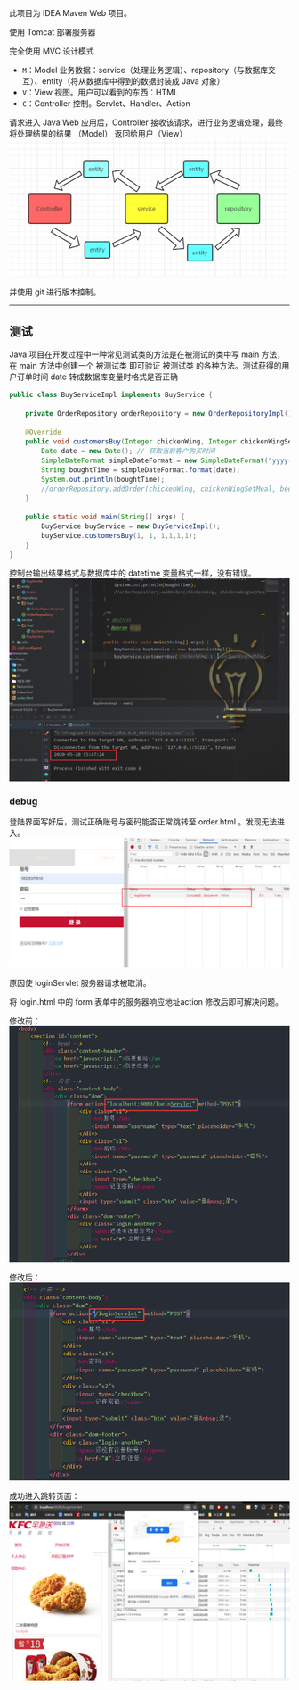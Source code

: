 此项目为 IDEA Maven Web 项目。

使用 Tomcat 部署服务器

完全使用 MVC 设计模式

- `M`：Model	    业务数据：service（处理业务逻辑）、repository（与数据库交互）、entity（将从数据库中得到的数据封装成 Java 对象）
- `V`：View          视图。用户可以看到的东西：HTML
- `C`：Controller  控制。Servlet、Handler、Action

请求进入 Java Web 应用后，Controller 接收该请求，进行业务逻辑处理，最终将处理结果的结果 （Model） 返回给用户（View）![image-20200519004738585](README.assets/image-20200519004738585.png)

并使用 git 进行版本控制。

*********

## 测试

Java 项目在开发过程中一种常见测试类的方法是在被测试的类中写 main 方法，在 main 方法中创建一个 被测试类 即可验证 被测试类 的各种方法。测试获得的用户订单时间 date 转成数据库变量时格式是否正确

```java
public class BuyServiceImpl implements BuyService {

    private OrderRepository orderRepository = new OrderRepositoryImpl();

    @Override
    public void customersBuy(Integer chickenWing, Integer chickenWingSetMeal, Integer beer, Integer hamburger, Integer congee, Integer cola) {
        Date date = new Date(); // 获取当前客户购买时间
        SimpleDateFormat simpleDateFormat = new SimpleDateFormat("yyyy-MM-dd HH:mm:ss");
        String boughtTime = simpleDateFormat.format(date);
        System.out.println(boughtTime);
        //orderRepository.addOrder(chickenWing, chickenWingSetMeal, beer, hamburger, congee, cola, boughtTime);
    }

    public static void main(String[] args) {
        BuyService buyService = new BuyServiceImpl();
        buyService.customersBuy(1, 1, 1,1,1,1);
    }
}
```

控制台输出结果格式与数据库中的 datetime 变量格式一样，没有错误。![image-20200520154804060](README.assets/image-20200520154804060.png)



### debug

登陆界面写好后，测试正确账号与密码能否正常跳转至 order.html 。发现无法进入。![image-20200521142109517](README.assets/image-20200521142109517.png)

原因使 loginServlet 服务器请求被取消。

将 login.html 中的 form 表单中的服务器响应地址action 修改后即可解决问题。

修改前：![image-20200521142320419](README.assets/image-20200521142320419.png)

修改后：![image-20200521142401315](README.assets/image-20200521142401315.png)

成功进入跳转页面：![image-20200521142735105](README.assets/image-20200521142735105.png)

